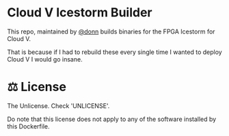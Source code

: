 # Cloud V Icestorm Builder
This repo, maintained by [@donn](https://github.com/donn) builds binaries for the FPGA Icestorm for Cloud V.

That is because if I had to rebuild these every single time I wanted to deploy Cloud V I would go insane.

# ⚖️ License
The Unlicense. Check 'UNLICENSE'.

Do note that this license does not apply to any of the software installed by this Dockerfile.